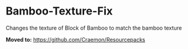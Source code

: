 # Bamboo-Texture-Fix
Changes the texture of Block of Bamboo to match the bamboo texture

**Moved to:** https://github.com/Craemon/Resourcepacks

